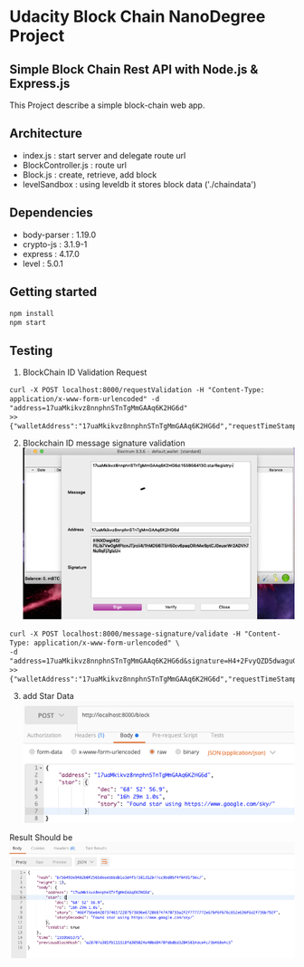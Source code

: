 # Udacity Block Chain NanoDegree Project
## Simple Block Chain Rest API with Node.js & Express.js
This Project describe a simple block-chain web app.

## Architecture
* index.js : start server and delegate route url
* BlockController.js : route url
* Block.js : create, retrieve, add block
* levelSandbox : using leveldb it stores block data ('./chaindata')

## Dependencies
* body-parser : 1.19.0
* crypto-js : 3.1.9-1
* express : 4.17.0
* level : 5.0.1

## Getting started
```
npm install
npm start
```

## Testing
1. BlockChain ID Validation Request
```
curl -X POST localhost:8000/requestValidation -H "Content-Type: application/x-www-form-urlencoded" -d "address=17uaMkikvz8nnphnSTnTgMmGAAq6K2HG6d"
>> {"walletAddress":"17uaMkikvz8nnphnSTnTgMmGAAq6K2HG6d","requestTimeStamp":"1559565922","message":"17uaMkikvz8nnphnSTnTgMmGAAq6K2HG6d:1559565922:starRegistry","validationWindow":300}

```
2. Blockchain ID message signature validation
![Screenshot1](https://github.com/ssisksl77/Udacity-BlockChain-Nanodegree/blob/master/Project_4/image/electrum.png)
```
curl -X POST localhost:8000/message-signature/validate -H "Content-Type: application/x-www-form-urlencoded" \
-d "address=17uaMkikvz8nnphnSTnTgMmGAAq6K2HG6d&signature=H4+2FvyQZD5dwaguGBWjlyMhKUnQjRuRqZTgbRqOFde2MEs7G6vjTkOprJ5r/GsHSYQiOxHpgUSRKidiZlqdrsk="
>> {"walletAddress":"17uaMkikvz8nnphnSTnTgMmGAAq6K2HG6d","requestTimeStamp":"1559567338","message":"17uaMkikvz8nnphnSTnTgMmGAAq6K2HG6d:1559567338:starRegistry","validationWindow":179}
```

3. add Star Data
![Screenshot2](https://github.com/ssisksl77/Udacity-BlockChain-Nanodegree/blob/master/Project_4/image/addStar.png)

Result Should be
![Screenshot3](https://github.com/ssisksl77/Udacity-BlockChain-Nanodegree/blob/master/Project_4/image/addStarResult.png)

